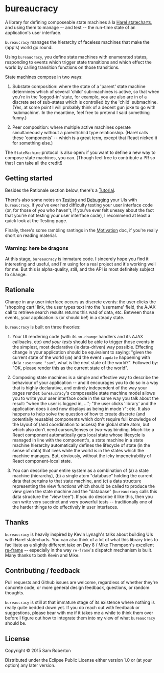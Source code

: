# bureaucracy

A library for defining composeable state machines à la [Harel
statecharts][Harel], and using them to manage -- and test -- the run-time state
of an application's user interface.

`bureaucracy` manages the hierarchy of faceless machines that make the (app's)
world go round.

Using `bureaucracy`, you define state machines with enumerated states,
responding to events which trigger state transitions and which effect the world
by calling transition functions on those transitions.

State machines compose in two ways:

1. Substate composition: where the state of a 'parent' state machine determines
   which of several 'child' sub-machines is active, so that when you're in the
   'logged-in' state, for example, you are also are in of a discrete set of
   sub-states which is controlled by the 'child' submachine.  (Yes, at some
   point I will probably think of a decent gun joke to go with 'submachine'.  In
   the meantime, feel free to pretend I said something funny.)

2. Peer composition: where multiple active machines operate simultaneously
   without a parent/child type relationship.  (Harel calls these 'components' --
   which is a great term, except that React nicked it for something else.)

The `StateMachine` protocol is also open: if you want to define a new way to
compose state machines, you can.  (Though feel free to contribute a PR so that I
can take all the credit!)


## Getting started

Besides the Rationale section below, there's a [Tutorial](docs/Tutorial.md).

There's also some notes on [Testing](docs/Testing.md) and
[Debugging](docs/Debugging.md) your UIs with `bureaucracy`.  If you've ever had
difficulty testing your user interface code (or, for those of you who haven't,
if you've ever felt uneasy about the fact that you're not testing your user
interface code), I recommend at least a quick look at the Testing page.

Finally, there's some rambling rantings in the [Motivation](docs/Motivation.md)
doc, if you're really short on reading material.

### Warning: here be dragons

At this stage, `bureaucracy` is immature code.  I sincerely hope you find it
interesting and useful, and I'm using for a real project and it's working well
for me.  But this is alpha-quality, still, and the API is most definitely
subject to change.


## Rationale

Change in any user interface occurs as discrete events: the user clicks the
'shopping cart' link, the user types text into the 'username' field, the AJAX
call to retrieve search results returns this wad of data, etc.  Between those
events, your application is (or should be!) in a steady state.

`bureaucracy` is built on three theories:

1. Your UI rendering code (with its `on-change` handlers and its AJAX callbacks,
   etc) *and your tests* should be able to trigger those events in the simplest,
   most declarative (ie data-driven) way possible.  Effecting change in your
   application should be equivalent to saying: "given the current state of the
   world (`db`) and the event `:update` happening with data `:username "sam"`,
   what is the next state of the world?".  Followed by: "OK, please render this
   as the current state of the world".

2. Composing state machines is a simple and effective way to describe the
   behaviour of your application -- and it encourages you to do so in a way that
   is highly declarative, and entirely independent of the way your pages render.
   `bureaucracy`'s composeable state machine model allows you to write your user
   interface code in the same way you talk about the result: "when the user is
   logged in, ..."; "the user clicks 'library' and the application does `X` and
   now displays as being in mode `Y`"; etc.  It also happens to help solve the
   question of how to create discrete (and potentially reusable) components
   which don't require full knowledge of the layout of (and coordination to
   access) the global state atom, but which also don't need cursors/lenses or
   two-way binding.  Much like a React component automatically gets local state
   whose lifecycle is managed in line with the component's, a state machine in a
   state machine hierarchy automatically defines the lifecycle of state (in the
   sense of data) that lives while the world is in the states which the machine
   manages.  But, obviously, without the icky impenetrability of React
   component-local state.

3. You can describe your entire system as a combination of (a) a state machine
   (hierarchy), (b) a single atom "database" holding the current data that
   pertains to that state machine, and (c) a data structure representing the
   view functions which should be called to produce the view given the state
   machine and the "database" (`bureaucracy` calls this data structure the "view
   tree").  If you do describe it like this, then you can write very succinct
   and very powerful tests -- traditionally one of the harder things to do
   effectively in user interfaces.


## Thanks

`bureaucracy` is heavily inspired by Kevin Lynagh's talks about building UIs
with Harel statecharts.  You can also think of a lot of what this library tries
to facilitate as a slightly different take on Day 8 / Mike Thompson's excellent
[re-frame] -- especially in the way `re-frame`'s dispatch mechanism is built.
Many thanks to both Kevin and Mike.


## Contributing / feedback

Pull requests and Github issues are welcome, regardless of whether they're
concrete code, or more general design feedback, questions, or random thoughts.

`bureaucracy` is still at that immature stage of its existence where nothing is
really quite bedded down yet.  If you do reach out with feedback or suggestions,
please bear with me if it takes me a while to think them over before I figure
out how to integrate them into my view of what `bureaucracy` should be.


## License

Copyright © 2015 Sam Roberton

Distributed under the Eclipse Public License either version 1.0 or (at
your option) any later version.



[Harel]:http://www.inf.ed.ac.uk/teaching/courses/seoc/2005_2006/resources/statecharts.pdf
[re-frame]:https://github.com/Day8/re-frame
